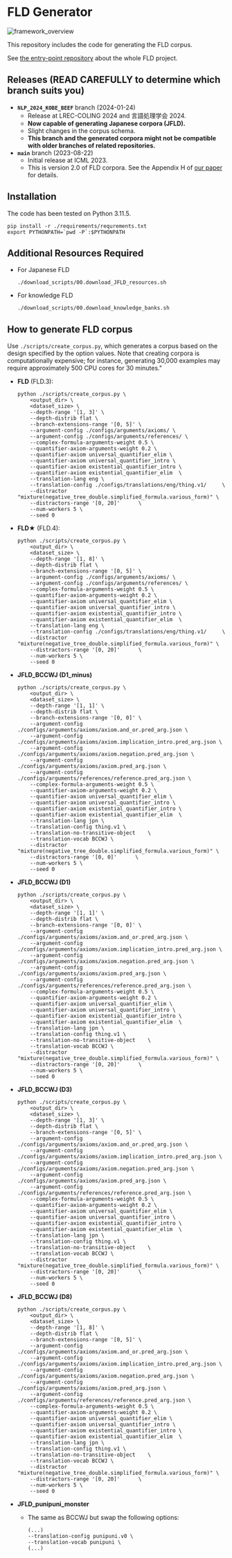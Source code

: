 # FLD Generator
![framework_overview](./images/framework_overview.PNG)

This repository includes the code for generating the FLD corpus.  

See [the entry-point repository](https://github.com/hitachi-nlp/FLD.git) about the whole FLD project.




## Releases (READ CAREFULLY to determine which branch suits you)
* **`NLP_2024_KOBE_BEEF`** branch (2024-01-24) 
    - Release at LREC-COLING 2024 and 言語処理学会 2024.
    - **Now capable of generating Japanese corpora (JFLD).**
    - Slight changes in the corpus schema.
    - **This branch and the generated corpora might not be compatible with older branches of related repositories.**
* **`main`** branch (2023-08-22)
    - Initial release at ICML 2023.
    - This is version 2.0 of FLD corpora. See the Appendix H of [our paper](https://arxiv.org/abs/2308.07336) for details.


## Installation
The code has been tested on Python 3.11.5.
```console
pip install -r ./requirements/requrements.txt
export PYTHONPATH=`pwd -P`:$PYTHONPATH
```




## Additional Resources Required
* For Japanese FLD
    ```console
    ./download_scripts/00.download_JFLD_resources.sh
    ```
* For knowledge FLD
    ```console
    ./download_scripts/00.download_knowledge_banks.sh
    ```




## How to generate FLD corpus
Use `./scripts/create_corpus.py`, which generates a corpus based on the design specified by the option values.
Note that creating corpora is computationally expensive; for instance, generating 30,000 examples may require approximately 500 CPU cores for 30 minutes."

* **FLD** (FLD.3):
    ```console
    python ./scripts/create_corpus.py \
        <output_dir> \
        <dataset_size> \
        --depth-range '[1, 3]' \
        --depth-distrib flat \
        --branch-extensions-range '[0, 5]' \
        --argument-config ./configs/arguments/axioms/ \
        --argument-config ./configs/arguments/references/ \
        --complex-formula-arguments-weight 0.5 \
        --quantifier-axiom-arguments-weight 0.2 \
        --quantifier-axiom universal_quantifier_elim \
        --quantifier-axiom universal_quantifier_intro \
        --quantifier-axiom existential_quantifier_intro \
        --quantifier-axiom existential_quantifier_elim  \
        --translation-lang eng \
        --translation-config ./configs/translations/eng/thing.v1/     \
        --distractor "mixture(negative_tree_double.simplified_formula.various_form)" \
        --distractors-range '[0, 20]'      \
        --num-workers 5 \
        --seed 0
    ```

* **FLD★** (FLD.4):
    ```console
    python ./scripts/create_corpus.py \
        <output_dir> \
        <dataset_size> \
        --depth-range '[1, 8]' \
        --depth-distrib flat \
        --branch-extensions-range '[0, 5]' \
        --argument-config ./configs/arguments/axioms/ \
        --argument-config ./configs/arguments/references/ \
        --complex-formula-arguments-weight 0.5 \
        --quantifier-axiom-arguments-weight 0.2 \
        --quantifier-axiom universal_quantifier_elim \
        --quantifier-axiom universal_quantifier_intro \
        --quantifier-axiom existential_quantifier_intro \
        --quantifier-axiom existential_quantifier_elim  \
        --translation-lang eng \
        --translation-config ./configs/translations/eng/thing.v1/     \
        --distractor "mixture(negative_tree_double.simplified_formula.various_form)" \
        --distractors-range '[0, 20]'      \
        --num-workers 5 \
        --seed 0
    ```

* **JFLD_BCCWJ (D1_minus)**
    ```console
    python ./scripts/create_corpus.py \
        <output_dir> \
        <dataset_size> \
        --depth-range '[1, 1]' \
        --depth-distrib flat \
        --branch-extensions-range '[0, 0]' \
        --argument-config ./configs/arguments/axioms/axiom.and_or.pred_arg.json \
        --argument-config ./configs/arguments/axioms/axiom.implication_intro.pred_arg.json \
        --argument-config ./configs/arguments/axioms/axiom.negation.pred_arg.json \
        --argument-config ./configs/arguments/axioms/axiom.pred_arg.json \
        --argument-config ./configs/arguments/references/reference.pred_arg.json \
        --complex-formula-arguments-weight 0.5 \
        --quantifier-axiom-arguments-weight 0.2 \
        --quantifier-axiom universal_quantifier_elim \
        --quantifier-axiom universal_quantifier_intro \
        --quantifier-axiom existential_quantifier_intro \
        --quantifier-axiom existential_quantifier_elim  \
        --translation-lang jpn \
        --translation-config thing.v1 \
        --translation-no-transitive-object    \
        --translation-vocab BCCWJ \
        --distractor "mixture(negative_tree_double.simplified_formula.various_form)" \
        --distractors-range '[0, 0]'      \
        --num-workers 5 \
        --seed 0
    ```

* **JFLD_BCCWJ (D1)**
    ```console
    python ./scripts/create_corpus.py \
        <output_dir> \
        <dataset_size> \
        --depth-range '[1, 1]' \
        --depth-distrib flat \
        --branch-extensions-range '[0, 0]' \
        --argument-config ./configs/arguments/axioms/axiom.and_or.pred_arg.json \
        --argument-config ./configs/arguments/axioms/axiom.implication_intro.pred_arg.json \
        --argument-config ./configs/arguments/axioms/axiom.negation.pred_arg.json \
        --argument-config ./configs/arguments/axioms/axiom.pred_arg.json \
        --argument-config ./configs/arguments/references/reference.pred_arg.json \
        --complex-formula-arguments-weight 0.5 \
        --quantifier-axiom-arguments-weight 0.2 \
        --quantifier-axiom universal_quantifier_elim \
        --quantifier-axiom universal_quantifier_intro \
        --quantifier-axiom existential_quantifier_intro \
        --quantifier-axiom existential_quantifier_elim  \
        --translation-lang jpn \
        --translation-config thing.v1 \
        --translation-no-transitive-object    \
        --translation-vocab BCCWJ \
        --distractor "mixture(negative_tree_double.simplified_formula.various_form)" \
        --distractors-range '[0, 20]'      \
        --num-workers 5 \
        --seed 0
    ```

* **JFLD_BCCWJ (D3)**
    ```console
    python ./scripts/create_corpus.py \
        <output_dir> \
        <dataset_size> \
        --depth-range '[1, 3]' \
        --depth-distrib flat \
        --branch-extensions-range '[0, 5]' \
        --argument-config ./configs/arguments/axioms/axiom.and_or.pred_arg.json \
        --argument-config ./configs/arguments/axioms/axiom.implication_intro.pred_arg.json \
        --argument-config ./configs/arguments/axioms/axiom.negation.pred_arg.json \
        --argument-config ./configs/arguments/axioms/axiom.pred_arg.json \
        --argument-config ./configs/arguments/references/reference.pred_arg.json \
        --complex-formula-arguments-weight 0.5 \
        --quantifier-axiom-arguments-weight 0.2 \
        --quantifier-axiom universal_quantifier_elim \
        --quantifier-axiom universal_quantifier_intro \
        --quantifier-axiom existential_quantifier_intro \
        --quantifier-axiom existential_quantifier_elim  \
        --translation-lang jpn \
        --translation-config thing.v1 \
        --translation-no-transitive-object    \
        --translation-vocab BCCWJ \
        --distractor "mixture(negative_tree_double.simplified_formula.various_form)" \
        --distractors-range '[0, 20]'      \
        --num-workers 5 \
        --seed 0
    ```

* **JFLD_BCCWJ (D8)**
    ```console
    python ./scripts/create_corpus.py \
        <output_dir> \
        <dataset_size> \
        --depth-range '[1, 8]' \
        --depth-distrib flat \
        --branch-extensions-range '[0, 5]' \
        --argument-config ./configs/arguments/axioms/axiom.and_or.pred_arg.json \
        --argument-config ./configs/arguments/axioms/axiom.implication_intro.pred_arg.json \
        --argument-config ./configs/arguments/axioms/axiom.negation.pred_arg.json \
        --argument-config ./configs/arguments/axioms/axiom.pred_arg.json \
        --argument-config ./configs/arguments/references/reference.pred_arg.json \
        --complex-formula-arguments-weight 0.5 \
        --quantifier-axiom-arguments-weight 0.2 \
        --quantifier-axiom universal_quantifier_elim \
        --quantifier-axiom universal_quantifier_intro \
        --quantifier-axiom existential_quantifier_intro \
        --quantifier-axiom existential_quantifier_elim  \
        --translation-lang jpn \
        --translation-config thing.v1 \
        --translation-no-transitive-object    \
        --translation-vocab BCCWJ \
        --distractor "mixture(negative_tree_double.simplified_formula.various_form)" \
        --distractors-range '[0, 20]'      \
        --num-workers 5 \
        --seed 0
    ```

* **JFLD_punipuni_monster**
    - The same as BCCWJ but swap the following options:
        ```console
        (...)
        --translation-config punipuni.v0 \
        --translation-vocab punipuni \
        (...)
        ```
